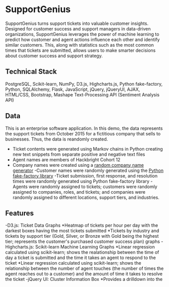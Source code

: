 # SupportGenius

SupportGenius turns support tickets into valuable customer insights. Designed for customer success and support managers in data-driven organizations, SupportGenius leverages the power of machine learning to predict how customer and agent actions influence each other and identify similar customers. This, along with statistics such as the most common times that tickets are submitted, allows users to make smarter decisions about customer success and support strategy.  

## Technical Stack
PostgreSQL, Scikit-learn, NumPy, D3.js, Highcharts.js, Python fake-factory, Python, SQLAlchemy, Flask, JavaScript, jQuery, jQueryUI, AJAX, HTML/CSS, Bootstrap, Mashape Text-Processing API (Sentiment Analysis API)
 
## Data
This is an enterprise software application. In this demo, the data represents the support tickets from October 2015 for a fictitious company that sells to businesses. Thus, the data is reandomly created.
- Ticket contents were generated using Markov chains in Python creating new text snippets from separate positive and negative text files
- Agent names are members of Hackbright Cohort 12
- Company names were created using a [random company name generator](http://online-generator.com/name-generator/company-name-generator.php)
-Customer names were randomly generated using the [Python fake-factory library](https://pypi.python.org/pypi/fake-factory)
-Ticket submission, first response, and resolution times were randomly generated using Python fake-factory library 
-Agents were randomly assigned to tickets; customers were randomly assigned to companies, roles, and tickets; and companies were randomly assigned to different locations, support tiers, and industries. 

## Features
-D3.js: Ticket Data Graphs
*Heatmap of tickets per hour per day with the darkest boxes having the most tickets submitted
*Tickets by industry and tickets by support tier (Gold, Silver, or Bronze with Gold being the highest tier; represents the customer's purchased customer success plan) graphs 
-Highcharts.js: Scikit-learn Machine Learning Graphs
*Linear regression calculated using scikit-learn; shows the realationship between the time of day a ticket is submitted and the time it takes an agent to respond to the ticket
*Linear regression calculated using scikit-learn; shows the relationship between the number of agent touches (the number of times the agent reaches out to a customer) and the amount of time it takes to resolve the ticket
-jQuery UI: Cluster Information Box
*Provides a drilldown into the 
